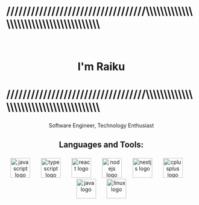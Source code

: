 <h1 align="left">//////////////////////////////////\\\\\\\\\\\\\\\\\\\\\\\\\\\\\\\\\\\\\\\</h1>

###

<br clear="both">

<h1 align="center">I'm Raiku</h1>

###

<h1 align="left">//////////////////////////////////\\\\\\\\\\\\\\\\\\\\\\\\\\\\\\\\\\\\\\\</h1>

###

<p align="center">Software Engineer, Technology Enthusiast</p>

###

<h2 align="center">Languages and Tools:</h2>

###

<div align="center">
  <img src="https://cdn.jsdelivr.net/gh/devicons/devicon/icons/javascript/javascript-original.svg" height="52" alt="javascript logo"  />
  <img width="21" />
  <img src="https://cdn.jsdelivr.net/gh/devicons/devicon/icons/typescript/typescript-original.svg" height="52" alt="typescript logo"  />
  <img width="21" />
  <img src="https://cdn.jsdelivr.net/gh/devicons/devicon/icons/react/react-original.svg" height="52" alt="react logo"  />
  <img width="21" />
  <img src="https://cdn.jsdelivr.net/gh/devicons/devicon/icons/nodejs/nodejs-original.svg" height="52" alt="nodejs logo"  />
  <img width="21" />
  <img src="https://cdn.jsdelivr.net/gh/devicons/devicon/icons/nestjs/nestjs-original.svg" height="52" alt="nestjs logo"  />
  <img width="21" />
  <img src="https://cdn.jsdelivr.net/gh/devicons/devicon/icons/cplusplus/cplusplus-original.svg" height="52" alt="cplusplus logo"  />
  <img width="21" />
  <img src="https://cdn.jsdelivr.net/gh/devicons/devicon/icons/java/java-original.svg" height="52" alt="java logo"  />
  <img width="21" />
  <img src="https://cdn.jsdelivr.net/gh/devicons/devicon/icons/linux/linux-original.svg" height="52" alt="linux logo"  />
</div>

###
